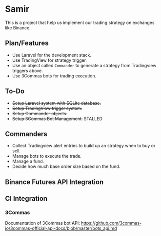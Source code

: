 # Samir

This is a project that help us implement our trading strategy on exchanges like Binance.

## Plan/Features

* Use Laravel for the development stack.
* Use TradingView for strategy trigger.
* Use an object called `Commander` to generate a strategy from Tradingview triggers above.
* Use 3Commas bots for trading execution.

## To-Do

* ~~Setup Laravel system with SQLite database.~~
* ~~Setup TradingView trigger system.~~
* ~~Setup Commander objects.~~
* ~~Setup 3Commas Bot Management.~~ STALLED

## Commanders

* Collect Tradingview alert entries to build up an strategy when to buy or sell.
* Manage bots to execute the trade.
* Manage a fund.
* Decide how much base order size based on the fund.

## Binance Futures API Integration

## CI Integration

### 3Commas

Documentation of 3Commas bot API: https://github.com/3commas-io/3commas-official-api-docs/blob/master/bots_api.md
